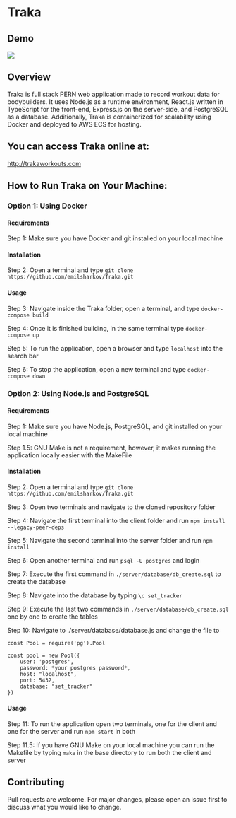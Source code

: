 # Traka

## Demo

![](https://github.com/emilsharkov/Traka/blob/main/TrakaDemo.gif)

## Overview

Traka is full stack PERN web application made to record workout data for bodybuilders. It uses Node.js as a runtime environment, React.js written in TypeScript for the front-end, Express.js on the server-side, and PostgreSQL as a database. Additionally, Traka is containerized for scalability using Docker and deployed to AWS ECS for hosting.

## You can access Traka online at:

http://trakaworkouts.com

## How to Run Traka on Your Machine:

### Option 1: Using Docker

#### Requirements

Step 1: Make sure you have Docker and git installed on your local machine

#### Installation

Step 2: Open a terminal and type ```git clone https://github.com/emilsharkov/Traka.git```

#### Usage

Step 3: Navigate inside the Traka folder, open a terminal, and type ```docker-compose build```

Step 4: Once it is finished building, in the same terminal type ```docker-compose up```

Step 5: To run the application, open a browser and type ```localhost``` into the search bar

Step 6: To stop the application, open a new terminal and type ```docker-compose down```

### Option 2: Using Node.js and PostgreSQL

#### Requirements

Step 1: Make sure you have Node.js, PostgreSQL, and git installed on your local machine

Step 1.5: GNU Make is not a requirement, however, it makes running the application locally easier with the MakeFile

#### Installation

Step 2: Open a terminal and type ```git clone https://github.com/emilsharkov/Traka.git```

Step 3: Open two terminals and navigate to the cloned repository folder

Step 4: Navigate the first terminal into the client folder and run ```npm install --legacy-peer-deps```

Step 5: Navigate the second terminal into the server folder and run ```npm install```

Step 6: Open another terminal and run ```psql -U postgres``` and login

Step 7: Execute the first command in ```./server/database/db_create.sql``` to create the database

Step 8: Navigate into the database by typing ```\c set_tracker```

Step 9: Execute the last two commands in ```./server/database/db_create.sql``` one by one to create the tables

Step 10: Navigate to ./server/database/database.js and change the file to 
```
const Pool = require('pg').Pool

const pool = new Pool({
    user: 'postgres',
    password: *your postgres password*,
    host: "localhost",
    port: 5432,
    database: "set_tracker"
})
```
#### Usage

Step 11: To run the application open two terminals, one for the client and one for the server and run ```npm start``` in both

Step 11.5: If you have GNU Make on your local machine you can run the Makefile by typing ```make``` in the base directory to run both the client and server 

## Contributing

Pull requests are welcome. For major changes, please open an issue first to discuss what you would like to change.
